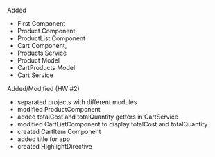 Added
- First Component
- Product Component,
- ProductList Component
- Cart Component, 
- Products Service
- Product Model
- CartProducts Model
- Cart Service

Added/Modified (HW #2)
- separated projects with different modules
- modified ProductComponent 
- added totalCost and totalQuantity getters in CartService
- modified CartListComponent to display totalCost and totalQuantity
- created CartItem Component
- added title for app
- created HighlightDirective